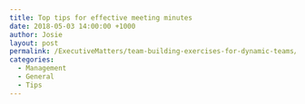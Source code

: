 ```yaml
---
title: Top tips for effective meeting minutes
date: 2018-05-03 14:00:00 +1000
author: Josie
layout: post
permalink: /ExecutiveMatters/team-building-exercises-for-dynamic-teams/
categories:
  - Management
  - General
  - Tips
---
```

